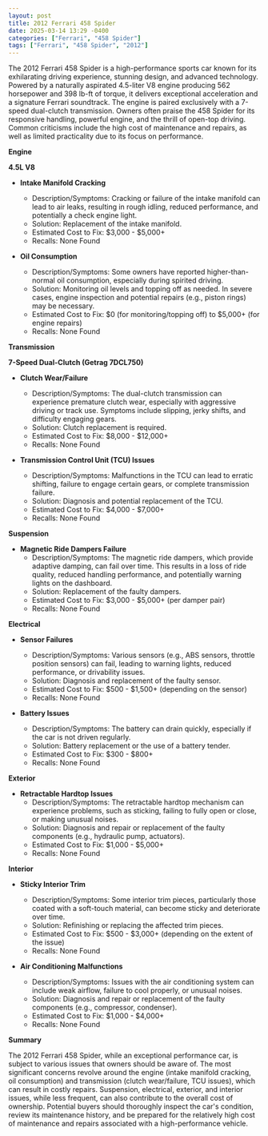 ```yaml
---
layout: post
title: 2012 Ferrari 458 Spider
date: 2025-03-14 13:29 -0400
categories: ["Ferrari", "458 Spider"]
tags: ["Ferrari", "458 Spider", "2012"]
---
```

The 2012 Ferrari 458 Spider is a high-performance sports car known for its exhilarating driving experience, stunning design, and advanced technology. Powered by a naturally aspirated 4.5-liter V8 engine producing 562 horsepower and 398 lb-ft of torque, it delivers exceptional acceleration and a signature Ferrari soundtrack. The engine is paired exclusively with a 7-speed dual-clutch transmission. Owners often praise the 458 Spider for its responsive handling, powerful engine, and the thrill of open-top driving. Common criticisms include the high cost of maintenance and repairs, as well as limited practicality due to its focus on performance.

**Engine**

**4.5L V8**

*   **Intake Manifold Cracking**
    *   Description/Symptoms: Cracking or failure of the intake manifold can lead to air leaks, resulting in rough idling, reduced performance, and potentially a check engine light.
    *   Solution: Replacement of the intake manifold.
    *   Estimated Cost to Fix: $3,000 - $5,000+
    *   Recalls: None Found

*   **Oil Consumption**
    *   Description/Symptoms: Some owners have reported higher-than-normal oil consumption, especially during spirited driving.
    *   Solution: Monitoring oil levels and topping off as needed. In severe cases, engine inspection and potential repairs (e.g., piston rings) may be necessary.
    *   Estimated Cost to Fix: $0 (for monitoring/topping off) to $5,000+ (for engine repairs)
    *   Recalls: None Found

**Transmission**

**7-Speed Dual-Clutch (Getrag 7DCL750)**

*   **Clutch Wear/Failure**
    *   Description/Symptoms: The dual-clutch transmission can experience premature clutch wear, especially with aggressive driving or track use. Symptoms include slipping, jerky shifts, and difficulty engaging gears.
    *   Solution: Clutch replacement is required.
    *   Estimated Cost to Fix: $8,000 - $12,000+
    *   Recalls: None Found

*   **Transmission Control Unit (TCU) Issues**
    *   Description/Symptoms: Malfunctions in the TCU can lead to erratic shifting, failure to engage certain gears, or complete transmission failure.
    *   Solution: Diagnosis and potential replacement of the TCU.
    *   Estimated Cost to Fix: $4,000 - $7,000+
    *   Recalls: None Found

**Suspension**

*   **Magnetic Ride Dampers Failure**
    *   Description/Symptoms: The magnetic ride dampers, which provide adaptive damping, can fail over time. This results in a loss of ride quality, reduced handling performance, and potentially warning lights on the dashboard.
    *   Solution: Replacement of the faulty dampers.
    *   Estimated Cost to Fix: $3,000 - $5,000+ (per damper pair)
    *   Recalls: None Found

**Electrical**

*   **Sensor Failures**
    *   Description/Symptoms: Various sensors (e.g., ABS sensors, throttle position sensors) can fail, leading to warning lights, reduced performance, or drivability issues.
    *   Solution: Diagnosis and replacement of the faulty sensor.
    *   Estimated Cost to Fix: $500 - $1,500+ (depending on the sensor)
    *   Recalls: None Found

*   **Battery Issues**
    *   Description/Symptoms: The battery can drain quickly, especially if the car is not driven regularly.
    *   Solution: Battery replacement or the use of a battery tender.
    *   Estimated Cost to Fix: $300 - $800+
    *   Recalls: None Found

**Exterior**

*   **Retractable Hardtop Issues**
    *   Description/Symptoms: The retractable hardtop mechanism can experience problems, such as sticking, failing to fully open or close, or making unusual noises.
    *   Solution: Diagnosis and repair or replacement of the faulty components (e.g., hydraulic pump, actuators).
    *   Estimated Cost to Fix: $1,000 - $5,000+
    *   Recalls: None Found

**Interior**

*   **Sticky Interior Trim**
    *   Description/Symptoms: Some interior trim pieces, particularly those coated with a soft-touch material, can become sticky and deteriorate over time.
    *   Solution: Refinishing or replacing the affected trim pieces.
    *   Estimated Cost to Fix: $500 - $3,000+ (depending on the extent of the issue)
    *   Recalls: None Found

*   **Air Conditioning Malfunctions**
    *   Description/Symptoms: Issues with the air conditioning system can include weak airflow, failure to cool properly, or unusual noises.
    *   Solution: Diagnosis and repair or replacement of the faulty components (e.g., compressor, condenser).
    *   Estimated Cost to Fix: $1,000 - $4,000+
    *   Recalls: None Found

**Summary**

The 2012 Ferrari 458 Spider, while an exceptional performance car, is subject to various issues that owners should be aware of. The most significant concerns revolve around the engine (intake manifold cracking, oil consumption) and transmission (clutch wear/failure, TCU issues), which can result in costly repairs. Suspension, electrical, exterior, and interior issues, while less frequent, can also contribute to the overall cost of ownership. Potential buyers should thoroughly inspect the car's condition, review its maintenance history, and be prepared for the relatively high cost of maintenance and repairs associated with a high-performance vehicle.


